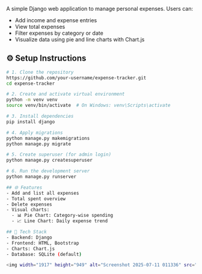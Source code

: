 A simple Django web application to manage personal expenses. Users can:
- Add income and expense entries
- View total expenses
- Filter expenses by category or date
- Visualize data using pie and line charts with Chart.js

## ⚙️ Setup Instructions
```bash
# 1. Clone the repository
https://github.com/your-username/expense-tracker.git
cd expense-tracker

# 2. Create and activate virtual environment
python -m venv venv
source venv/bin/activate  # On Windows: venv\Scripts\activate

# 3. Install dependencies
pip install django

# 4. Apply migrations
python manage.py makemigrations
python manage.py migrate

# 5. Create superuser (for admin login)
python manage.py createsuperuser

# 6. Run the development server
python manage.py runserver

## 🌐 Features
- Add and list all expenses
- Total spent overview
- Delete expenses
- Visual charts:
  - 📊 Pie Chart: Category-wise spending
  - 📈 Line Chart: Daily expense trend

## 🧪 Tech Stack
- Backend: Django
- Frontend: HTML, Bootstrap
- Charts: Chart.js
- Database: SQLite (default) 

<img width="1917" height="949" alt="Screenshot 2025-07-11 011336" src="https://github.com/user-attachments/assets/1eb02f5c-763e-4730-b7c3-a2f91aaaaebd" />
